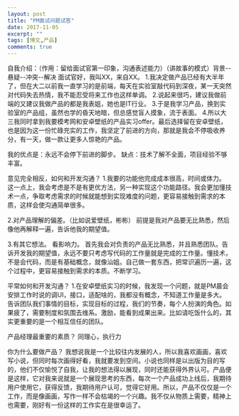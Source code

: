 ```yaml
---
layout: post
title: "PM面试问题试答"
date: 2017-11-05
excerpt: ""
tags: [博文,产品]
comments: true
---
```


自我介绍：（作用：留给面试官第一印象，沟通表述能力）（讲故事的模式）背景--悬疑--冲突--解决
面试官好，我叫XX，来自XX。
1.我决定做产品已经有大半年了，但在大二以前我一直学习的是前端，每天在实验室敲代码到深夜，某一天突然对代码失去热情，我不能忍受将来工作也这样单调。
2.说起来很巧，建议我做前端的又建议我做产品的都是我表姐，她也是IT行业。
3.于是我学习产品，换到实验室的产品组，虽然也学的昏天地暗，但总感觉盲人摸象，流于表面。
4.所以大三我同时拿到我要模考网和安卓壁纸的产品实习offer。最后选择留在安卓壁纸，也是因为这一份忙碌充实的工作，我坚定了前进的方向，那就是我会不停吸收养分，有一天，做一款让更多人惊艳的产品。

我的优点是：永远不会停下前进的脚步。
缺点：技术了解不全面，项目经验不够丰富。

意见完全相反，如何和开发沟通？
1.我要的功能他完成成本很高，时间或体力。
这一点上，我会考虑是不是有更优方法，另一种实现这个功能路径。我会更加懂技术一点，争取考虑需求的时候就能想到实现难度的问题，更容易接触到需求的本质，这样会使沟通简单很多。

2.对产品理解的偏差。（比如说爱壁纸，彬彬）
前提是我对产品要无比熟悉，然后像他再解释一遍，告诉他我的期望值。

3.有其它想法。
看影响力。
首先我会对负责的产品无比熟悉，并且熟悉团队。告诉开发我的期望值，永远不要只考虑写代码的工作量就是完成的工作量。懂技术，不是会代码，而是有基础概念，就像汕姐。自己做一套东西，把常识遍历一遍，这个过程中，更容易接触到需求的本质。不断学习。


平常如何和开发沟通？
1.在安卓壁纸实习的时候，我发现一个问题，就是PM晨会安排工作时说的调UI，接口，适配啥的，我都没有概念，不知道工作量是多大。
告诉团队我们事情的目标，实现目标的过程，我们的节奏，每个人扮演的角色。如果疲了，需要制度和氛围去维系。激励，能看到成果出来。比如请吃饭什么的，其实更重要的是一个相互信任的团队。

产品经理最重要的素质？
同理心，执行力


你为什么要做产品？
我想说我是一个比较往内发展的人，所以我喜欢画画，喜欢写小说，但同时每次画得好看，我就要发到空间。小说也同样是以出版为目的写的，他们不仅愉悦了自我，让我的想法得以展现，同时还能获得外界认可。产品便是这样，它对我来说就是一个展现思考的东西，每次一个产品成功上线后，我期待用户使用它，获得反馈，我期待用户认可，觉得它好用。所以，产品不仅仅是一个工作，而是像画画，写作一样不会枯竭的一个兴趣。我不仅从物质上需要，精神上也需要，刚好有一份这样的工作实在是很幸运了。







































